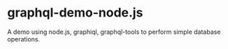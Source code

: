 # graphql-demo-node.js


A demo using node.js, graphiql, graphql-tools to perform simple database operations.
